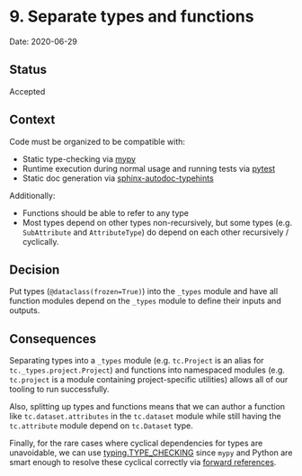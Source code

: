 # 9. Separate types and functions

Date: 2020-06-29

## Status

Accepted

## Context

Code must be organized to be compatible with:
- Static type-checking via [mypy](https://github.com/python/mypy)
- Runtime execution during normal usage and running tests via [pytest](https://docs.pytest.org/en/stable/)
- Static doc generation via [sphinx-autodoc-typehints](https://github.com/agronholm/sphinx-autodoc-typehints)

Additionally:
- Functions should be able to refer to any type
- Most types depend on other types non-recursively, but some types (e.g. `SubAttribute` and `AttributeType`) do depend on each other recursively / cyclically.

## Decision

Put types (`@dataclass(frozen=True)`) into the `_types` module
and have all function modules depend on the `_types` module to define their inputs and outputs.

## Consequences

Separating types into a `_types` module (e.g. `tc.Project` is an alias for `tc._types.project.Project`)
and functions into namespaced modules (e.g. `tc.project` is a module containing project-specific utilities)
allows all of our tooling to run successfully.

Also, splitting up types and functions means that we can author a function like `tc.dataset.attributes` in the `tc.dataset` module
while still having the `tc.attribute` module depend on `tc.Dataset` type.

Finally, for the rare cases where cyclical dependencies for types are unavoidable,
we can use [typing.TYPE_CHECKING](https://docs.python.org/3/library/typing.html#typing.TYPE_CHECKING) since `mypy` and Python are smart enough to resolve these cyclical correctly via [forward references](https://www.python.org/dev/peps/pep-0484/#forward-references).

